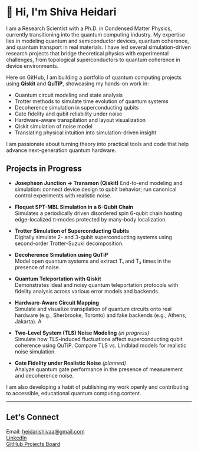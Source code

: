 # 👋 Hi, I'm Shiva Heidari

I am a Research Scientist with a Ph.D. in Condensed Matter Physics, currently transitioning into the quantum computing industry. My expertise lies in modeling quantum and semiconductor devices, quantum coherence, and quantum transport in real materials. I have led several simulation-driven research projects that bridge theoretical physics with experimental challenges, from topological superconductors to quantum coherence in device environments.

Here on GitHub, I am building a portfolio of quantum computing projects using **Qiskit** and **QuTiP**, showcasing my hands-on work in:

- Quantum circuit modeling and state analysis
- Trotter methods to simulate time evolution of quantum systems
- Decoherence simulation in superconducting qubits  
- Gate fidelity and qubit reliability under noise  
- Hardware-aware transpilation and layout visualization
- Qiskit simulation of noise model
- Translating physical intuition into simulation-driven insight

I am passionate about turning theory into practical tools and code that help advance next-generation quantum hardware.


## Projects in Progress
- **Josephson Junction → Transmon (Qiskit)**
End-to-end modeling and simulation: connect device design to qubit behavior; run canonical control experiments with realistic noise.

- **Floquet SPT-MBL Simulation in a 6-Qubit Chain**  
  Simulates a periodically driven disordered spin 6-qubit chain hosting edge-localized π-modes protected by many-body localization. 

- **Trotter Simulation of Superconducting Qubits**  
  Digitally simulate 2- and 3-qubit superconducting systems using second-order Trotter-Suzuki decomposition. 

- **Decoherence Simulation using QuTiP**  
  Model open quantum systems and extract T₁ and T₂ times in the presence of noise.

- **Quantum Teleportation with Qiskit**  
  Demonstrates ideal and noisy quantum teleportation protocols with fidelity analysis across various error models and backends.

- **Hardware-Aware Circuit Mapping**  
  Simulate and visualize transpilation of quantum circuits onto real hardware (e.g., Sherbrooke, Toronto) and fake backends (e.g., Athens, Jakarta). A

- **Two-Level System (TLS) Noise Modeling** _(in progress)_   
  Simulate how TLS-induced fluctuations affect superconducting qubit coherence using QuTiP. Compare TLS vs. Lindblad models for realistic noise simulation.

- **Gate Fidelity under Realistic Noise** _(planned)_  
  Analyze quantum gate performance in the presence of measurement and decoherence noise. 

I am also developing a habit of publishing my work openly and contributing to accessible, educational quantum computing content.

---

## Let's Connect

 Email: heidarishivaa@gmail.com  
 [LinkedIn](https://www.linkedin.com/in/shivaheidari)  
[GitHub Projects Board](https://github.com/Shiva-Heidari?tab=projects)

